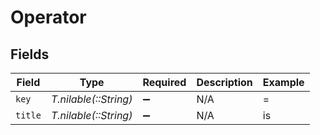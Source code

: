 # Operator


## Fields

| Field                 | Type                  | Required              | Description           | Example               |
| --------------------- | --------------------- | --------------------- | --------------------- | --------------------- |
| `key`                 | *T.nilable(::String)* | :heavy_minus_sign:    | N/A                   | =                     |
| `title`               | *T.nilable(::String)* | :heavy_minus_sign:    | N/A                   | is                    |